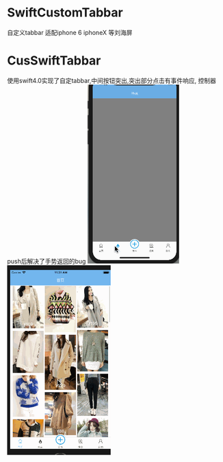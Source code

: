 # SwiftCustomTabbar
自定义tabbar 适配iphone 6 iphoneX  等刘海屏
# CusSwiftTabbar
使用swift4.0实现了自定tabbar,中间按钮突出,突出部分点击有事件响应,
控制器push后解决了手势返回的bug
![IphoneX动画演示](/labelX.gif)
![正常屏幕动画演示](/label.gif)
